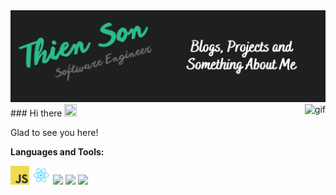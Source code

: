 <img width="" src="Image/Profile.png">
 ### Hi there  <img src="https://raw.githubusercontent.com/MartinHeinz/MartinHeinz/master/wave.gif" width="20px" height="20px" /> <img align="right" src="https://media.giphy.com/media/kPVTbiTORIopy/giphy.gif" align="center" alt="gif">

Glad to see you here!


**Languages and Tools:**   

<code><img height="30" src="https://raw.githubusercontent.com/github/explore/80688e429a7d4ef2fca1e82350fe8e3517d3494d/topics/javascript/javascript.png"></code> <code><img height="30" src="https://raw.githubusercontent.com/github/explore/80688e429a7d4ef2fca1e82350fe8e3517d3494d/topics/react/react.png"></code> <code><img height="30" src="https://user-images.githubusercontent.com/25181517/183911544-95ad6ba7-09bf-4040-ac44-0adafedb9616.png"></code> </code> <code><img height="30" src="https://user-images.githubusercontent.com/25181517/121405754-b4f48f80-c95d-11eb-8893-fc325bde617f.png"></code> <code><img height="30" src="https://user-images.githubusercontent.com/25181517/121405384-444d7300-c95d-11eb-959f-913020d3bf90.png"></code> 

